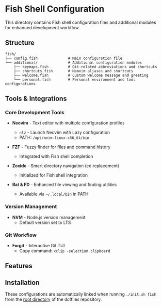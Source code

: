# Fish Shell Configuration

This directory contains Fish shell configuration files and additional modules for enhanced development workflow.

## Structure

```
fish/
├── config.fish              # Main configuration file
└── additional/              # Additional configuration modules
    ├── keymaps.fish         # Git-related abbreviations and shortcuts
    ├── shortcuts.fish       # Neovim aliases and shortcuts
    ├── welcome.fish         # Custom welcome message and greeting
    └── personal.fish        # Personal environment and tool configurations
```

## Tools & Integrations

### Core Development Tools

- **Neovim** - Text editor with multiple configuration profiles
  - `nlz` - Launch Neovim with Lazy configuration
  - PATH: `/opt/nvim-linux-x86_64/bin`

- **FZF** - Fuzzy finder for files and command history
  - Integrated with Fish shell completion

- **Zoxide** - Smart directory navigation (cd replacement)
  - Initialized for Fish shell integration

- **Bat & FD** - Enhanced file viewing and finding utilities
  - Available via `~/.local/bin` in PATH

### Version Management

- **NVM** - Node.js version management
  - Default version set to LTS

### Git Workflow

- **Forgit** - Interactive Git TUI
  - Copy command: `xclip -selection clipboard`

## Features

## Installation

These configurations are automatically linked when running `./init.sh fish` from the [root directory](https://github.com/jekiquin/jek-dotfile/tree/main) of the dotfiles repository.
